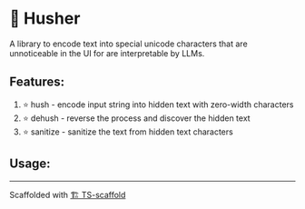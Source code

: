 # 🤫 Husher

A library to encode text into special unicode characters that are unnoticeable in the UI for are interpretable by LLMs.

## Features:

1. ⭐️ hush - encode input string into hidden text with zero-width characters
2. ⭐️ dehush - reverse the process and discover the hidden text
3. ⭐️ sanitize - sanitize the text from hidden text characters

## Usage:



---

Scaffolded with [🏗 TS-scaffold](https://github.com/Livshitz/ts-scaffold.git)
